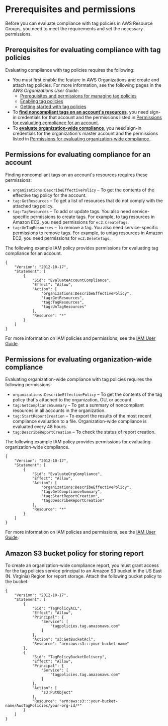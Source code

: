 # Prerequisites and permissions<a name="tag-policies-prereqs"></a>

Before you can evaluate compliance with tag policies in AWS Resource Groups, you need to meet the requirements and set the necessary permissions\. 

## Prerequisites for evaluating compliance with tag policies<a name="tag-policies-prereqs-overview"></a>

Evaluating compliance with tag policies requires the following:
+ You must first enable the feature in AWS Organizations and create and attach tag policies\. For more information, see the following pages in the *AWS Organizations User Guide*:
  + [Prerequisites and permissions for managing tag policies](https://docs.aws.amazon.com/organizations/latest/userguide/orgs_manage_policies_tag-policies-prereqs.html)
  + [Enabling tag policies](https://docs.aws.amazon.com/organizations/latest/userguide/enable-tag-policies.html)
  + [Getting started with tag policies](https://docs.aws.amazon.com/organizations/latest/userguide/tag-policies-getting-started.html)
+ To [**find noncompliant tags on an account's resources**](tag-policies-arg-finding-noncompliant-tags.md), you need sign\-in credentials for that account and the permissions listed in [Permissions for evaluating compliance for an account](#tag-policies-permissions-account)\.
+ To [**evaluate organization\-wide compliance**](tag-policies-arg-evaluating-org-wide-compliance.md), you need sign\-in credentials for the organization's master account and the permissions listed in [Permissions for evaluating organization\-wide compliance ](#tag-policies-permissions-org)\.

## Permissions for evaluating compliance for an account<a name="tag-policies-permissions-account"></a>

Finding noncompliant tags on an account's resources requires these permissions:
+ `organizations:DescribeEffectivePolicy` – To get the contents of the effective tag policy for the account\.
+ `tag:GetResources` – To get a list of resources that do not comply with the attached tag policy\.
+ `tag:TagResources` – To add or update tags\. You also need service\-specific permissions to create tags\. For example, to tag resources in Amazon EC2, you need permissions for `ec2:CreateTags`\.
+ `tag:UnTagResources` – To remove a tag\. You also need service\-specific permissions to remove tags\. For example, to untag resources in Amazon EC2, you need permissions for `ec2:DeleteTags`\.

The following example IAM policy provides permissions for evaluating tag compliance for an account\.

```
{
    "Version": "2012-10-17",
    "Statement": [
        {
            "Sid": "EvaluateAccountCompliance",
            "Effect": "Allow",
            "Action": [
                "organizations:DescribeEffectivePolicy",
                "tag:GetResources",
                "tag:TagResources",
                "tag:UnTagResources"
            ],
            "Resource": "*"
        }
    ]
}
```

For more information on IAM policies and permissions, see the [IAM User Guide](https://docs.aws.amazon.com/IAM/latest/UserGuide/)\.

## Permissions for evaluating organization\-wide compliance<a name="tag-policies-permissions-org"></a>

Evaluating organization\-wide compliance with tag policies requires the following permissions:
+ `organizations:DescribeEffectivePolicy` – To get the contents of the tag policy that's attached to the organization, OU, or account\.
+ `tag:GetComplianceSummary` – To get a summary of noncompliant resources in all accounts in the organization\.
+ `tag:StartReportCreation` – To export the results of the most recent compliance evaluation to a file\. Organization\-wide compliance is evaluated every 48 hours\. 
+ `tag:DescribeReportCreation` – To check the status of report creation\.

The following example IAM policy provides permissions for evaluating organization\-wide compliance\.

```
{
    "Version": "2012-10-17",
    "Statement": [
        {
            "Sid": "EvaluateOrgCompliance",
            "Effect": "Allow",
            "Action": [
                "organizations:DescribeEffectivePolicy",
                "tag:GetComplianceSummary",
                "tag:StartReportCreation",
                "tag:DescribeReportCreation"
            ],
            "Resource": "*"
        }
    ]
}
```

For more information on IAM policies and permissions, see the [IAM User Guide](https://docs.aws.amazon.com/IAM/latest/UserGuide/)\.

## Amazon S3 bucket policy for storing report<a name="bucket-policy"></a>

To create an organization\-wide compliance report, you must grant access for the tag policies service principal to an Amazon S3 bucket in the US East \(N\. Virginia\) Region for report storage\. Attach the following bucket policy to the bucket:

```
{
    "Version": "2012-10-17",
    "Statement": [
        {
            "Sid": "TagPolicyACL",
            "Effect": "Allow",
            "Principal": {
                "Service": [
                    "tagpolicies.tag.amazonaws.com"
                ]
            },
            "Action": "s3:GetBucketAcl",
            "Resource": "arn:aws:s3:::your-bucket-name"
        },
        {
            "Sid": "TagPolicyBucketDelivery",
            "Effect": "Allow",
            "Principal": {
                "Service": [
                    "tagpolicies.tag.amazonaws.com"
                ]
            },
            "Action": [
                "s3:PutObject"
            ],
            "Resource": "arn:aws:s3:::your-bucket-name/AwsTagPolicies/your-org-id/*"
        }
    ]
}
```